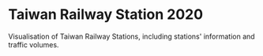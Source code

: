 # Taiwan Railway Station 2020

Visualisation of Taiwan Railway Stations, including stations' information and traffic volumes.
